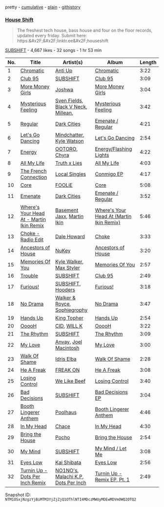 pretty - [cumulative](/playlists/cumulative/2vpAyuy9HOTPjygPl63QuH.md) - [plain](/playlists/plain/2vpAyuy9HOTPjygPl63QuH) - [githistory](https://github.githistory.xyz/mackorone/spotify-playlist-archive/blob/main/playlists/plain/2vpAyuy9HOTPjygPl63QuH)

### [House Shift](https://open.spotify.com/playlist/2vpAyuy9HOTPjygPl63QuH)

> The freshest tech house, bass house and four on the floor records, updated every friday\. Submit here: https:&\#x2F;&\#x2F;linktr.ee&\#x2F;houseshift

[SUBSHIFT](https://open.spotify.com/user/gl9sml84khuto2ag30n4ijsmv) - 4,667 likes - 32 songs - 1 hr 53 min

| No. | Title | Artist(s) | Album | Length |
|---|---|---|---|---|
| 1 | [Chromatic](https://open.spotify.com/track/3FcKnF4nEwGxlwdAmRIogh) | [Anti Up](https://open.spotify.com/artist/4UwR1ir6PovnQiwX5jRPvF) | [Chromatic](https://open.spotify.com/album/4i8IDahLQKUEmBMscCBlDA) | 3:22 |
| 2 | [Club 95](https://open.spotify.com/track/2mJPisJh3QMDKFNjPsYR3G) | [SUBSHIFT](https://open.spotify.com/artist/6oj23vhIuGx4bOqVmQ9oOo) | [Club 95](https://open.spotify.com/album/0fNlbFMbJMUXjLPf7s53CA) | 3:09 |
| 3 | [More Money Girls](https://open.spotify.com/track/3qWeNg7bQLcssTFYjnQFwB) | [Joshwa](https://open.spotify.com/artist/1PzAgFVk9v8cxn9flrqrv5) | [More Money Girls](https://open.spotify.com/album/5gSzZubsivBHoaYEb6N6iO) | 3:04 |
| 4 | [Mysterious Feeling](https://open.spotify.com/track/6rmR4kLJX47XBpfwOfAmr3) | [Sven Fields](https://open.spotify.com/artist/6fE47lKKAEbIrbim4FQGS2), [Black V Neck](https://open.spotify.com/artist/2l0xOjnrmYsxNoQ0QI3G5a), [Millean.](https://open.spotify.com/artist/6t39nKNQpLjO5HNannzNfz) | [Mysterious Feeling](https://open.spotify.com/album/5bIXLfS2QHDXVjQ1d5vdma) | 3:42 |
| 5 | [Regular](https://open.spotify.com/track/0SmBOwGFDlBu9wVvamUL9w) | [Dark Cities](https://open.spotify.com/artist/5Gq2kr5Hg7WCD4wUo8MF9y) | [Emenate / Regular](https://open.spotify.com/album/4PgRsVMqMpf2oxr9Vi55nj) | 4:21 |
| 6 | [Let's Go Dancing](https://open.spotify.com/track/6Ng1n2tzVpVOe3O5c2HaIf) | [Mindchatter](https://open.spotify.com/artist/1He0ZKninbT4FMEV9hUZKn), [Kyle Watson](https://open.spotify.com/artist/7LJSAfWhO7jhjnewy6pKyZ) | [Let's Go Dancing](https://open.spotify.com/album/0dC3hdukoHUsgbVVCCLLYR) | 2:54 |
| 7 | [Energy](https://open.spotify.com/track/29RJGSjNyTmqpwYXsXHcg7) | [OOTORO](https://open.spotify.com/artist/3kWLEfykUXgiuhbR2NwnLI), [Chyra](https://open.spotify.com/artist/0O6GiRrnADewkp91ELz39s) | [Energy/Flashing Lights](https://open.spotify.com/album/1YEirokqhDyTsI2ROTBnqA) | 4:22 |
| 8 | [All My Life](https://open.spotify.com/track/71EtSN7ZpNXGxkqFc14Cby) | [Truth x Lies](https://open.spotify.com/artist/3bh4M54m4LRs41WQs07Jy0) | [All My Life](https://open.spotify.com/album/6oD1XcyMpZwW2a1nmrl9hD) | 4:03 |
| 9 | [The French Connection](https://open.spotify.com/track/64ndTu0LZeAGL5ew5dGm8N) | [Local Singles](https://open.spotify.com/artist/14P4DGZruzTjyQsglomkYp) | [Conmigo EP](https://open.spotify.com/album/0egVq1wFyokM7vOey2nqBn) | 4:17 |
| 10 | [Core](https://open.spotify.com/track/1MixxR1r47McDJSccegs2Q) | [FOOLiE](https://open.spotify.com/artist/5X3h4PwWZi0RkCyFd6gs0P) | [Core](https://open.spotify.com/album/4C8VuicYQmsCMMpWzpdpZF) | 5:08 |
| 11 | [Emenate](https://open.spotify.com/track/4U9TVvW37qLmNd9gAZjuXp) | [Dark Cities](https://open.spotify.com/artist/5Gq2kr5Hg7WCD4wUo8MF9y) | [Emenate / Regular](https://open.spotify.com/album/4PgRsVMqMpf2oxr9Vi55nj) | 3:52 |
| 12 | [Where's Your Head At \- Martin Ikin Remix](https://open.spotify.com/track/3wlcn9OqjAhBnX0Bw053VB) | [Basement Jaxx](https://open.spotify.com/artist/4YrKBkKSVeqDamzBPWVnSJ), [Martin Ikin](https://open.spotify.com/artist/7DhdJhd6DrxeJlUajwttd1) | [Where's Your Head At \(Martin Ikin Remix\)](https://open.spotify.com/album/29ZUj3UKLquWqyoo1VeVxn) | 5:46 |
| 13 | [Choke \- Radio Edit](https://open.spotify.com/track/5pVP2pLHz3y7AddGioxUtn) | [Dale Howard](https://open.spotify.com/artist/0SnbG2YfyykWmnsXwBXonJ) | [Choke](https://open.spotify.com/album/0PpYqXR9E2qCx4FSeWq596) | 3:33 |
| 14 | [Ancestors of House](https://open.spotify.com/track/66Mb70z6ksWZRxWHW8Ze7V) | [NuKey](https://open.spotify.com/artist/2tmve58Sh3f0WZN76W30x3) | [Ancestors of House](https://open.spotify.com/album/3NTBO7vW5fEWCrFL82XRTO) | 3:20 |
| 15 | [Memories Of You](https://open.spotify.com/track/2oEjoPjEewA01zEIz6RZ1j) | [Kyle Walker](https://open.spotify.com/artist/4kB1srfgZ4eok7CmDqyOJP), [Max Styler](https://open.spotify.com/artist/3NKKngINK1tP6BFy0WOyWk) | [Memories Of You](https://open.spotify.com/album/2rjgozFKI3JtoPt81BCycH) | 2:57 |
| 16 | [Trouble](https://open.spotify.com/track/0cjbNJIeYroXbn1q9Mbq8N) | [SUBSHIFT](https://open.spotify.com/artist/6oj23vhIuGx4bOqVmQ9oOo) | [Club 95](https://open.spotify.com/album/0fNlbFMbJMUXjLPf7s53CA) | 2:49 |
| 17 | [Furious!](https://open.spotify.com/track/1h7ZTFVfo67wpcoWchqvZv) | [SUBSHIFT](https://open.spotify.com/artist/6oj23vhIuGx4bOqVmQ9oOo), [Hooders](https://open.spotify.com/artist/0dSLFM6XsMwI9U64CyxFVS) | [Furious!](https://open.spotify.com/album/7aQPZJolEV6D1oikzZyW49) | 3:18 |
| 18 | [No Drama](https://open.spotify.com/track/1MZmduhi0sK3RbF4cN3dbv) | [Walker & Royce](https://open.spotify.com/artist/1lAwVq9MxNJkB0dEY6xNoV), [Sophiegrophy](https://open.spotify.com/artist/4VbLknkcJMhSninTvMZbfE) | [No Drama](https://open.spotify.com/album/7HNvH4UVOMxMITfeXxu6ch) | 3:47 |
| 19 | [Hands Up](https://open.spotify.com/track/3vlflprMteFLTUhuQWYpH3) | [King Topher](https://open.spotify.com/artist/2qPxiZiD34NtmokWN6RoP2) | [Hands Up](https://open.spotify.com/album/3mAJp4uQ8M2AexFew61bSM) | 2:54 |
| 20 | [OoooH](https://open.spotify.com/track/0pirokrbgCxZ0nvZsl5qEU) | [CID](https://open.spotify.com/artist/4FCzCS0KEgb0rgySWINItO), [WILL K](https://open.spotify.com/artist/7m3cYjDlffT2RvkaRrJksn) | [OoooH](https://open.spotify.com/album/0GFRCYzjZQJDNCnu4z4FOa) | 3:22 |
| 21 | [The Rhythm](https://open.spotify.com/track/6Cx33NW52i3IjTilbqaIR5) | [SUBSHIFT](https://open.spotify.com/artist/6oj23vhIuGx4bOqVmQ9oOo) | [The Rhythm](https://open.spotify.com/album/5l92sWpRLi1fkgxPKg3JL6) | 3:09 |
| 22 | [My Love](https://open.spotify.com/track/1czsR9TcVV51YKMA8q1VCP) | [Anvay](https://open.spotify.com/artist/3HZ8tUY8Y0HIlMvUJyoKcg), [Joel Macintosh](https://open.spotify.com/artist/6TOiaTqXCHBs1801K5Mqe4) | [My Love](https://open.spotify.com/album/7rhWjOTF51EKpYLo3PVDpI) | 3:00 |
| 23 | [Walk Of Shame](https://open.spotify.com/track/3zVanl4mB1GgGWwlhdM0Yo) | [Idris Elba](https://open.spotify.com/artist/0Dc2rdPzleezxhvQhQbXuS) | [Walk Of Shame](https://open.spotify.com/album/4MvEp6RWL0RdVXIgbmqiSi) | 2:28 |
| 24 | [He A Freak](https://open.spotify.com/track/1cF0RIu8wJ2BdXHKub03IX) | [FREAK ON](https://open.spotify.com/artist/2KujQ1kiORdmd4GCruc4sZ) | [He A Freak](https://open.spotify.com/album/3UuI5UUSj4KZfeRMHctuvo) | 3:08 |
| 25 | [Losing Control](https://open.spotify.com/track/267gN7cFVleInY2IuDYCEb) | [We Like Beef](https://open.spotify.com/artist/2kzK2nNPe6e42p9fgAIxF3) | [Losing Control](https://open.spotify.com/album/2EzF33SKsWWZ4dCpricX0s) | 3:40 |
| 26 | [Bad Decisions](https://open.spotify.com/track/6Z5qHLhQDnQD23aLXaPsmG) | [SUBSHIFT](https://open.spotify.com/artist/6oj23vhIuGx4bOqVmQ9oOo) | [Bad Decisions EP](https://open.spotify.com/album/2ZaZRpXCPGt2vuyoJNiS3I) | 3:04 |
| 27 | [Booth Lingerer Anthem](https://open.spotify.com/track/5DvFxs44qDbp3Ed3J8X9LG) | [Poolhaus](https://open.spotify.com/artist/1tD9iofjoSqExWwVRhBKGH) | [Booth Lingerer Anthem](https://open.spotify.com/album/3HsRkMpSYeVpYIhJvn3pFp) | 4:46 |
| 28 | [In My Head](https://open.spotify.com/track/2U7ePu00JjIu04rLM0EZFn) | [Chace](https://open.spotify.com/artist/5kPhAZL6iV8iDywUmIPC3g) | [In My Head](https://open.spotify.com/album/3P9NfGR1yGOkPdAU1ZJRRs) | 4:30 |
| 29 | [Bring the House](https://open.spotify.com/track/7Bko4vvm1aUdWZ54aQYDfx) | [Pocho](https://open.spotify.com/artist/3msil4wzL0HrW6O1HHV5F2) | [Bring the House](https://open.spotify.com/album/6trWlniWrPVr07sTbHuMe4) | 2:54 |
| 30 | [My Mind](https://open.spotify.com/track/1GSisTsTuL17nbcb7Vxu7V) | [SUBSHIFT](https://open.spotify.com/artist/6oj23vhIuGx4bOqVmQ9oOo) | [My Mind / Let Me](https://open.spotify.com/album/2C5QiKmyVPfNynUoggm1td) | 3:08 |
| 31 | [Eyes Low](https://open.spotify.com/track/20rRGFyrPEScaox2kr8sih) | [Kai Shibata](https://open.spotify.com/artist/5MEit6BA8WPnqzCEVHrSIl) | [Eyes Low](https://open.spotify.com/album/7AxgQwZtj6wBsPpyYwosHo) | 2:56 |
| 32 | [Turnin Up \- Dots Per Inch Remix](https://open.spotify.com/track/7oh2Dl6Xw9EDUv5pE73ZXI) | [NO1NO's](https://open.spotify.com/artist/1OM0Onst0oJOBXvoprqU2l), [Malachi K.P](https://open.spotify.com/artist/1kRpNNgMWgHMF9Nmbtpxsc), [Dots Per Inch](https://open.spotify.com/artist/20BQJA9TcJiWM3AWbMY7wl) | [Turnin Up \- Remix EP, Pt\. 1](https://open.spotify.com/album/6XHUZp2ycvGqCr95CQ6A8i) | 2:49 |

Snapshot ID: `NTM1OSxjNzgzYjBiMTM3YjZjZjQ1OThlNTI4MDczMWUyMDEwMDVmOWQ2OTQ2`
